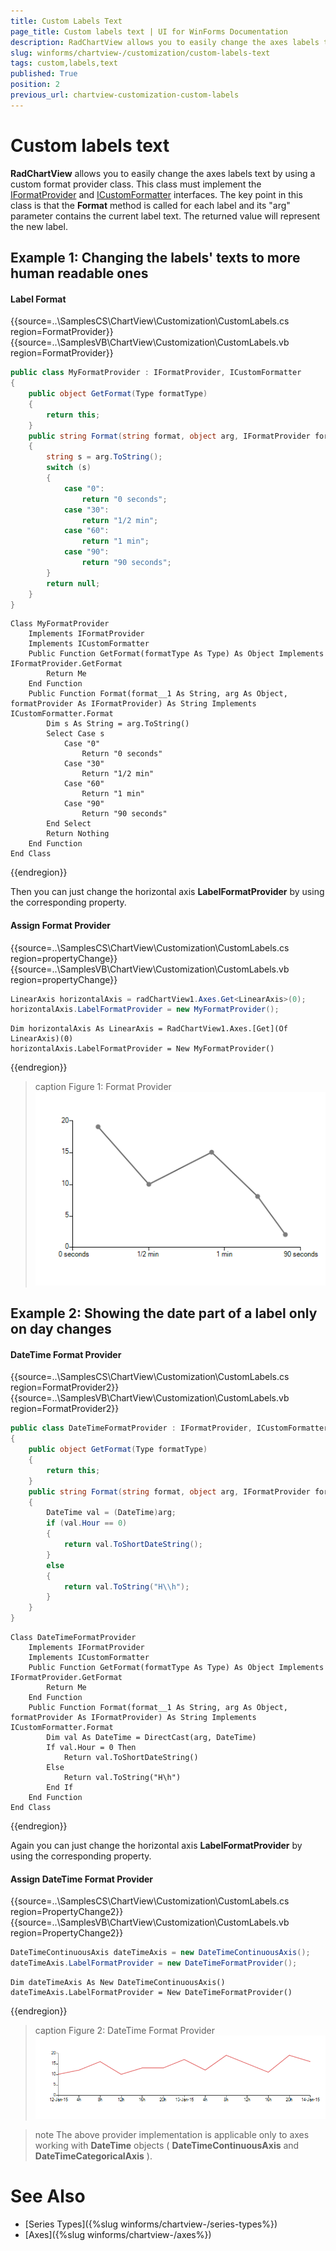 ```yaml
---
title: Custom Labels Text
page_title: Custom labels text | UI for WinForms Documentation
description: RadChartView allows you to easily change the axes labels text by using a custom format provider class.
slug: winforms/chartview-/customization/custom-labels-text
tags: custom,labels,text
published: True
position: 2
previous_url: chartview-customization-custom-labels
---
```


# Custom labels text

__RadChartView__ allows you to easily change the axes labels text by using a custom format provider class. This class must implement the [IFormatProvider](http://msdn.microsoft.com/en-us/library/system.iformatprovider.aspx) and [ICustomFormatter](http://msdn.microsoft.com/en-us/library/system.icustomformatter(v=vs.110).aspx) interfaces. The key point in this class is that the __Format__ method is called for each label and its "arg" parameter contains the current label text. The returned value will represent the new label.   

## Example 1: Changing the labels' texts to more human readable ones

#### Label Format

{{source=..\SamplesCS\ChartView\Customization\CustomLabels.cs region=FormatProvider}} 
{{source=..\SamplesVB\ChartView\Customization\CustomLabels.vb region=FormatProvider}} 

````C#
public class MyFormatProvider : IFormatProvider, ICustomFormatter
{
    public object GetFormat(Type formatType)
    {
        return this;
    }
    public string Format(string format, object arg, IFormatProvider formatProvider)
    {
        string s = arg.ToString();
        switch (s)
        {
            case "0":
                return "0 seconds";
            case "30":
                return "1/2 min";
            case "60":
                return "1 min";
            case "90":
                return "90 seconds";
        }
        return null;
    }
}

````
````VB.NET
Class MyFormatProvider
    Implements IFormatProvider
    Implements ICustomFormatter
    Public Function GetFormat(formatType As Type) As Object Implements IFormatProvider.GetFormat
        Return Me
    End Function
    Public Function Format(format__1 As String, arg As Object, formatProvider As IFormatProvider) As String Implements ICustomFormatter.Format
        Dim s As String = arg.ToString()
        Select Case s
            Case "0"
                Return "0 seconds"
            Case "30"
                Return "1/2 min"
            Case "60"
                Return "1 min"
            Case "90"
                Return "90 seconds"
        End Select
        Return Nothing
    End Function
End Class

````

{{endregion}}

Then you can just change the horizontal axis __LabelFormatProvider__ by using the corresponding property. 

#### Assign Format Provider

{{source=..\SamplesCS\ChartView\Customization\CustomLabels.cs region=propertyChange}} 
{{source=..\SamplesVB\ChartView\Customization\CustomLabels.vb region=propertyChange}} 

````C#
LinearAxis horizontalAxis = radChartView1.Axes.Get<LinearAxis>(0);
horizontalAxis.LabelFormatProvider = new MyFormatProvider();

````
````VB.NET
Dim horizontalAxis As LinearAxis = RadChartView1.Axes.[Get](Of LinearAxis)(0)
horizontalAxis.LabelFormatProvider = New MyFormatProvider()

````

{{endregion}}

>caption Figure 1: Format Provider
![chartview-customization-custom-labels 001](images/chartview-customization-custom-labels001.png)

##  Example 2: Showing the date part of a label only on day changes 

#### DateTime Format Provider

{{source=..\SamplesCS\ChartView\Customization\CustomLabels.cs region=FormatProvider2}} 
{{source=..\SamplesVB\ChartView\Customization\CustomLabels.vb region=FormatProvider2}} 

````C#
public class DateTimeFormatProvider : IFormatProvider, ICustomFormatter
{
    public object GetFormat(Type formatType)
    {
        return this;
    }
    public string Format(string format, object arg, IFormatProvider formatProvider)
    {
        DateTime val = (DateTime)arg;
        if (val.Hour == 0)
        {
            return val.ToShortDateString();
        }
        else
        {
            return val.ToString("H\\h");
        }
    }
}

````
````VB.NET
Class DateTimeFormatProvider
    Implements IFormatProvider
    Implements ICustomFormatter
    Public Function GetFormat(formatType As Type) As Object Implements IFormatProvider.GetFormat
        Return Me
    End Function
    Public Function Format(format__1 As String, arg As Object, formatProvider As IFormatProvider) As String Implements ICustomFormatter.Format
        Dim val As DateTime = DirectCast(arg, DateTime)
        If val.Hour = 0 Then
            Return val.ToShortDateString()
        Else
            Return val.ToString("H\h")
        End If
    End Function
End Class

````

{{endregion}}  

Again you can just change the horizontal axis __LabelFormatProvider__ by using the corresponding property.  

#### Assign DateTime Format Provider

{{source=..\SamplesCS\ChartView\Customization\CustomLabels.cs region=PropertyChange2}} 
{{source=..\SamplesVB\ChartView\Customization\CustomLabels.vb region=PropertyChange2}} 

````C#
DateTimeContinuousAxis dateTimeAxis = new DateTimeContinuousAxis();
dateTimeAxis.LabelFormatProvider = new DateTimeFormatProvider();

````
````VB.NET
Dim dateTimeAxis As New DateTimeContinuousAxis()
dateTimeAxis.LabelFormatProvider = New DateTimeFormatProvider()

````

{{endregion}}

>caption Figure 2: DateTime Format Provider
![chartview-customization-custom-labels 002](images/chartview-customization-custom-labels002.png)

>note The above provider implementation is applicable only to axes working with __DateTime__ objects  ( __DateTimeContinuousAxis__ and __DateTimeCategoricalAxis__ ).
>

# See Also

* [Series Types]({%slug winforms/chartview-/series-types%})
* [Axes]({%slug winforms/chartview-/axes%})
